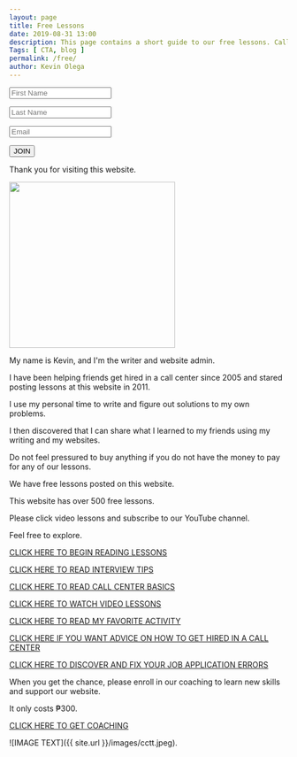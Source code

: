```yaml
--- 
layout: page 
title: Free Lessons
date: 2019-08-31 13:00
description: This page contains a short guide to our free lessons. Call Center Training Tips contains over 500 lessons for job applicants, BPO workers and home based freelancers.
Tags: [ CTA, blog ]
permalink: /free/ 
author: Kevin Olega 
--- 
```

<form method="post" action="https://sendfox.com/form/1dqx00/1jy8je" class="sendfox-form" id="1jy8je" data-async="true" data-recaptcha="true">
<p><input type="text" placeholder="First Name" name="first_name" required /></p>
<p><input type="text" placeholder="Last Name" name="last_name" required /></p>
<p><input type="email" placeholder="Email" name="email" required /></p>
<!-- no botz please -->
<div style="position: absolute; left: -5000px;" aria-hidden="true"><input type="text" name="a_password" tabindex="-1" value="" autocomplete="off" /></div>
<p><button type="submit">JOIN</button></p>
</form>
<script src="https://sendfox.com/js/form.js"></script>
			


Thank you for visiting this website.

<img src="{{ site.url }}/images/2019-07-Kevin-Gray.jpg" width="300">

My name is Kevin, and I'm the writer and website admin.

I have been helping friends get hired in a call center since 2005 and stared posting lessons at this website in 2011.

I use my personal time to write and figure out solutions to my own problems.

I then discovered that I can share what I learned to my friends using my writing and my websites.

Do not feel pressured to buy anything if you do not have the money to pay for any of our lessons.

We have free lessons posted on this website.

This website has over 500 free lessons.

Please click video lessons and subscribe to our YouTube channel.

Feel free to explore.

[CLICK HERE TO BEGIN READING LESSONS](https://callcentertrainingtips.com)

[CLICK HERE TO READ INTERVIEW TIPS](https://callcentertrainingtips.com/interview)

[CLICK HERE TO READ CALL CENTER BASICS](https://callcentertrainingtips.com/interview)

[CLICK HERE TO WATCH VIDEO LESSONS](https://callcentertrainingtips.com/yt)

[CLICK HERE TO READ MY FAVORITE ACTIVITY](https://callcentertrainingtips.com/manifesto)

[CLICK HERE IF YOU WANT ADVICE ON HOW TO GET HIRED IN A CALL CENTER](https://callcentertrainingtips.com/4hired)

[CLICK HERE TO DISCOVER AND FIX YOUR JOB APPLICATION ERRORS](https://callcentertrainingtips.com/fix)

When you get the chance, please enroll in our coaching to learn new skills and support our website.

It only costs ₱300.

<a href="https://callcentertrainingtips.com/6WEL250/" class="button focus">CLICK HERE TO GET COACHING</a>

![IMAGE TEXT]({{ site.url }}/images/cctt.jpeg).